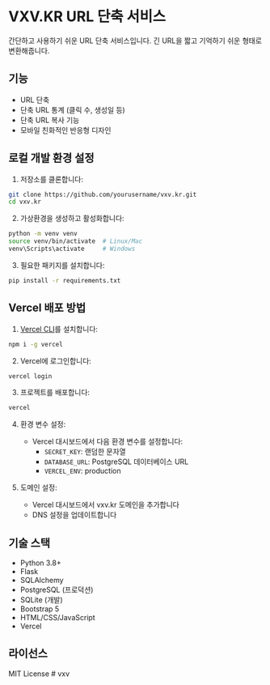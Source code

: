 # VXV.KR URL 단축 서비스

간단하고 사용하기 쉬운 URL 단축 서비스입니다. 긴 URL을 짧고 기억하기 쉬운 형태로 변환해줍니다.

## 기능

- URL 단축
- 단축 URL 통계 (클릭 수, 생성일 등)
- 단축 URL 복사 기능
- 모바일 친화적인 반응형 디자인

## 로컬 개발 환경 설정

1. 저장소를 클론합니다:
```bash
git clone https://github.com/yourusername/vxv.kr.git
cd vxv.kr
```

2. 가상환경을 생성하고 활성화합니다:
```bash
python -m venv venv
source venv/bin/activate  # Linux/Mac
venv\Scripts\activate     # Windows
```

3. 필요한 패키지를 설치합니다:
```bash
pip install -r requirements.txt
```

## Vercel 배포 방법

1. [Vercel CLI](https://vercel.com/download)를 설치합니다:
```bash
npm i -g vercel
```

2. Vercel에 로그인합니다:
```bash
vercel login
```

3. 프로젝트를 배포합니다:
```bash
vercel
```

4. 환경 변수 설정:
   - Vercel 대시보드에서 다음 환경 변수를 설정합니다:
     - `SECRET_KEY`: 랜덤한 문자열
     - `DATABASE_URL`: PostgreSQL 데이터베이스 URL
     - `VERCEL_ENV`: production

5. 도메인 설정:
   - Vercel 대시보드에서 vxv.kr 도메인을 추가합니다
   - DNS 설정을 업데이트합니다

## 기술 스택

- Python 3.8+
- Flask
- SQLAlchemy
- PostgreSQL (프로덕션)
- SQLite (개발)
- Bootstrap 5
- HTML/CSS/JavaScript
- Vercel

## 라이선스

MIT License #   v x v  
 
